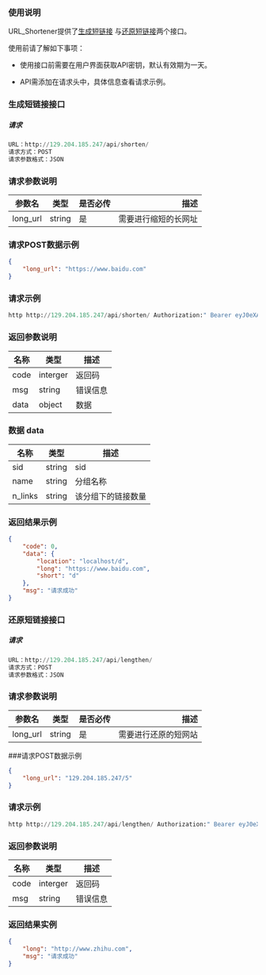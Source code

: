 ### 使用说明

URL_Shortener提供了[生成短链接](#生成短链接接口) 与[还原短链接](#还原短链接接口)两个接口。

使用前请了解如下事项：

- 使用接口前需要在用户界面获取API密钥，默认有效期为一天。

- API需添加在请求头中，具体信息查看请求示例。

### 生成短链接接口

##### 请求

~~~python
URL：http://129.204.185.247/api/shorten/
请求方式：POST
请求参数格式：JSON
~~~

### 请求参数说明

| 参数名   | 类型   | 是否必传 |                 描述 |
| -------- | ------ | -------- | -------------------: |
| long_url | string | 是       | 需要进行缩短的长网址 |

### 请求POST数据示例

~~~JSON
{
    "long_url": "https://www.baidu.com"
}	
~~~

### 请求示例

~~~python
http http://129.204.185.247/api/shorten/ Authorization:" Bearer eyJ0eXAiOiJKV1QiLCJhbGciOiJIUzI1NiJ9.eyJpYXQiOjE1ODU2NjA0NjgsIm5iZiI6MTU4NTY2MDQ2OCwianRpIjoiYmE4YTJjMDMtNjBmOS00NzIxLWFjZmMtZmM2MWU5ZTRiYzI1IiwiZXhwIjoxNTg1NjYxMzY4LCJpZGVudGl0eSI6MSwiZnJlc2giOmZhbHNlLCJ0eXBlIjoiYWNjZXNzIn0.21oYWLZ9GgueJeCIzc9yUYgGjMCBgx7KKatpfIK-heo" long_url="https://www.baidu.com"
~~~

### 返回参数说明

| 名称 | 类型     | 描述     |
| ---- | -------- | -------- |
| code | interger | 返回码   |
| msg  | string   | 错误信息 |
| data | object   | 数据     |

### 数据 data

| 名称    | 类型   | 描述               |
| ------- | ------ | ------------------ |
| sid     | string | sid                |
| name    | string | 分组名称           |
| n_links | string | 该分组下的链接数量 |

### 返回结果示例

~~~json
{
    "code": 0,
    "data": {
        "location": "localhost/d",
        "long": "https://www.baidu.com",
        "short": "d"
    },
    "msg": "请求成功"
}

~~~

### 还原短链接接口

##### 请求

~~~python
URL：http://129.204.185.247/api/lengthen/
请求方式：POST
请求参数格式：JSON
~~~

### 请求参数说明

| 参数名   | 类型   | 是否必传 |                 描述 |
| -------- | ------ | -------- | -------------------: |
| long_url | string | 是       | 需要进行还原的短网站 |

###请求POST数据示例

~~~JSON
{
    "long_url": "129.204.185.247/5"
}	
~~~

### 请求示例

~~~python
http http://129.204.185.247/api/lengthen/ Authorization:" Bearer eyJ0eXAiOiJKV1QiLCJhbGciOiJIUzI1NiJ9.eyJpYXQiOjE1ODU2NjA0NjgsIm5iZiI6MTU4NTY2MDQ2OCwianRpIjoiYmE4YTJjMDMtNjBmOS00NzIxLWFjZmMtZmM2MWU5ZTRiYzI1IiwiZXhwIjoxNTg1NjYxMzY4LCJpZGVudGl0eSI6MSwiZnJlc2giOmZhbHNlLCJ0eXBlIjoiYWNjZXNzIn0.21oYWLZ9GgueJeCIzc9yUYgGjMCBgx7KKatpfIK-heo" long_url="https://www.baidu.com"
~~~

### 返回参数说明

| 名称 | 类型     | 描述     |
| ---- | -------- | -------- |
| code | interger | 返回码   |
| msg  | string   | 错误信息 |

### 返回结果实例

~~~json
{
    "long": "http://www.zhihu.com",
    "msg": "请求成功"
}
~~~



